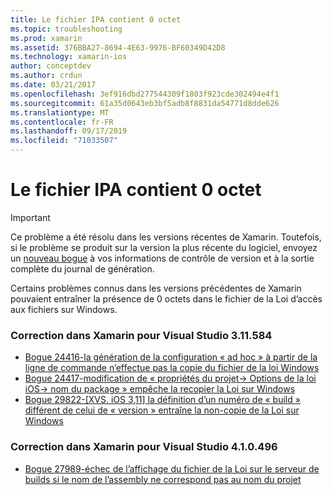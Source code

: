 ```yaml
---
title: Le fichier IPA contient 0 octet
ms.topic: troubleshooting
ms.prod: xamarin
ms.assetid: 376BBA27-8694-4E63-9976-BF60349D42D8
ms.technology: xamarin-ios
author: conceptdev
ms.author: crdun
ms.date: 03/21/2017
ms.openlocfilehash: 3ef916dbd277544309f1803f923cde302494e4f1
ms.sourcegitcommit: 61a35d0643eb3bf5adb8f8831da54771d8dde626
ms.translationtype: MT
ms.contentlocale: fr-FR
ms.lasthandoff: 09/17/2019
ms.locfileid: "71033507"
---
```

# <a name="ipa-file-is-0-bytes"></a>Le fichier IPA contient 0 octet

> [!IMPORTANT]
> Ce problème a été résolu dans les versions récentes de Xamarin. Toutefois, si le problème se produit sur la version la plus récente du logiciel, envoyez un [nouveau bogue](~/cross-platform/troubleshooting/questions/howto-file-bug.md) à vos informations de contrôle de version et à la sortie complète du journal de génération.

Certains problèmes connus dans les versions précédentes de Xamarin pouvaient entraîner la présence de 0 octets dans le fichier de la Loi d’accès aux fichiers sur Windows. 

### <a name="fixed-in-xamarin-for-visual-studio-311584"></a>Correction dans Xamarin pour Visual Studio 3.11.584 

- [Bogue 24416-la génération de la configuration « ad hoc » à partir de la ligne de commande n’effectue pas la copie du fichier de la loi Windows](https://bugzilla.xamarin.com/show_bug.cgi?id=24416)
- [Bogue 24417-modification de « propriétés du projet-> Options de la loi iOS-> nom du package » empêche la recopier la Loi sur Windows](https://bugzilla.xamarin.com/show_bug.cgi?id=24417)
- [Bogue 29822-[XVS. iOS 3,11] la définition d’un numéro de « build » différent de celui de « version » entraîne la non-copie de la Loi sur Windows](https://bugzilla.xamarin.com/show_bug.cgi?id=29822)

### <a name="fixed-in-xamarin-for-visual-studio-410496"></a>Correction dans Xamarin pour Visual Studio 4.1.0.496

- [Bogue 27989-échec de l’affichage du fichier de la Loi sur le serveur de builds si le nom de l’assembly ne correspond pas au nom du projet](https://bugzilla.xamarin.com/show_bug.cgi?id=27989)

